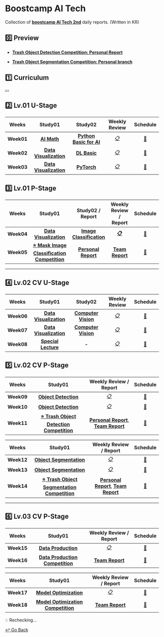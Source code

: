 # Boostcamp AI Tech

Collection of **[boostcamp AI Tech 2nd](https://boostcamp.connect.or.kr/program_ai.html)** daily reports. (Written in KR)

## :zero: Preview

- **[Trash Object Detection Competition: Personal Report](https://github.com/lisy0123/Boostcamp_AI_Tech/blob/main/07_Object_Detection/personal_report.md)**

- **[Trash Object Segmentation Competition: Personal branch](https://github.com/lisy0123/semantic-segmentation-level2-cv-18/tree/main/_SUB)**

## :one: Curriculum

<img src="https://user-images.githubusercontent.com/75282888/127832169-4b4977ba-4998-48da-b4ad-4cc422dfbe4b.png" alt="d" style="zoom:50%;" />

## :two: Lv.01 U-Stage

|   Weeks    |                           Study01                            |                           Study02                            |                        Weekly Review                         |                           Schedule                           |
| :--------: | :----------------------------------------------------------: | :----------------------------------------------------------: | :----------------------------------------------------------: | :----------------------------------------------------------: |
| **Week01** | **[AI Math](https://github.com/lisy0123/Boostcamp_AI/blob/main/01_AI_Math)** | **[Python Basic for AI](https://github.com/lisy0123/Boostcamp_AI/blob/main/01_Python_Basic_for_AI)** | [:clipboard:](https://github.com/lisy0123/Boostcamp_AI/blob/main/APW/Week01.md) | [:calendar:](https://github.com/lisy0123/Boostcamp_AI_Tech/blob/main/Schedule/week01.png) |
| **Week02** | **[Data Visualization](https://github.com/lisy0123/Boostcamp_AI/blob/main/Data_Visualization)** | **[DL Basic](https://github.com/lisy0123/Boostcamp_AI/blob/main/02_DL_Basic)** | [:clipboard:](https://github.com/lisy0123/Boostcamp_AI/blob/main/APW/Week02.md) | [:calendar:](https://github.com/lisy0123/Boostcamp_AI_Tech/blob/main/Schedule/week02.png) |
| **Week03** | **[Data Visualization](https://github.com/lisy0123/Boostcamp_AI/blob/main/Data_Visualization)** | **[PyTorch](https://github.com/lisy0123/Boostcamp_AI/blob/main/03_PyTorch)** | [:clipboard:](https://github.com/lisy0123/Boostcamp_AI/blob/main/APW/Week03.md) | [:calendar:](https://github.com/lisy0123/Boostcamp_AI_Tech/blob/main/Schedule/week03.png) |

## :three: Lv.01 P-Stage

|   Weeks    |                           Study01                            |                       Study02 / Report                       |                    Weekly Review / Report                    |                           Schedule                           |
| :--------: | :----------------------------------------------------------: | :----------------------------------------------------------: | :----------------------------------------------------------: | :----------------------------------------------------------: |
| **Week04** | **[Data Visualization](https://github.com/lisy0123/Boostcamp_AI/blob/main/Data_Visualization)** | **[Image Classification](https://github.com/lisy0123/Boostcamp_AI/blob/main/04_Image_Classification)** | **[:clipboard:](https://github.com/lisy0123/Boostcamp_AI/blob/main/APW/Week04.md)** | [:calendar:](https://github.com/lisy0123/Boostcamp_AI_Tech/blob/main/Schedule/week04.png) |
| **Week05** | **[:star: Mask Image Classification Competition](https://github.com/lisy0123/image-classification-level1-01)** | **[Personal Report](https://github.com/lisy0123/Boostcamp_AI_Tech/blob/main/04_Image_Classification/personal_report.md)** | **[Team Report](https://github.com/lisy0123/Boostcamp_AI_Tech/blob/main/04_Image_Classification/team_report.pdf)** | [:calendar:](https://github.com/lisy0123/Boostcamp_AI_Tech/blob/main/Schedule/week05.png) |

---

## :four: Lv.02 CV U-Stage

|   Weeks    |                           Study01                            |                           Study02                            |                        Weekly Review                         |                           Schedule                           |
| :--------: | :----------------------------------------------------------: | :----------------------------------------------------------: | :----------------------------------------------------------: | :----------------------------------------------------------: |
| **Week06** | **[Data Visualization](https://github.com/lisy0123/Boostcamp_AI/blob/main/Data_Visualization)** | **[Computer Vision](https://github.com/lisy0123/Boostcamp_AI/blob/main/05_Computer_Vision)** | [:clipboard:](https://github.com/lisy0123/Boostcamp_AI/blob/main/APW/Week06.md) | [:calendar:](https://github.com/lisy0123/Boostcamp_AI_Tech/blob/main/Schedule/week06.png) |
| **Week07** | **[Data Visualization](https://github.com/lisy0123/Boostcamp_AI/blob/main/Data_Visualization)** | **[Computer Vision](https://github.com/lisy0123/Boostcamp_AI/blob/main/05_Computer_Vision)** | [:clipboard:](https://github.com/lisy0123/Boostcamp_AI/blob/main/APW/Week07.md) | [:calendar:](https://github.com/lisy0123/Boostcamp_AI_Tech/blob/main/Schedule/week07.png) |
|**Week08**|**[Special Lecture](https://github.com/lisy0123/Boostcamp_AI/blob/main/06_Special_Lecture)**|**-**|[:clipboard:](https://github.com/lisy0123/Boostcamp_AI/blob/main/APW/Week08.md)|[:calendar:](https://github.com/lisy0123/Boostcamp_AI_Tech/blob/main/Schedule/week08.png)|

## :five: Lv.02 CV P-Stage

|   Weeks    |                           Study01                            |                    Weekly Review / Report                    |                           Schedule                           |
| :--------: | :----------------------------------------------------------: | :----------------------------------------------------------: | :----------------------------------------------------------: |
| **Week09** | **[Object Detection](https://github.com/lisy0123/Boostcamp_AI_Tech/tree/main/07_Object_Detection)** | [:clipboard:](https://github.com/lisy0123/Boostcamp_AI/blob/main/APW/Week09.md) | [:calendar:](https://github.com/lisy0123/Boostcamp_AI_Tech/blob/main/Schedule/week09.png) |
| **Week10** | **[Object Detection](https://github.com/lisy0123/Boostcamp_AI_Tech/tree/main/07_Object_Detection)** | [:clipboard:](https://github.com/lisy0123/Boostcamp_AI/blob/main/APW/Week10.md) | [:calendar:](https://github.com/lisy0123/Boostcamp_AI_Tech/blob/main/Schedule/week10.png) |
| **Week11** | **[:star: Trash Object Detection Competition](https://github.com/lisy0123/object-detection-level2-cv-18)** | **[Personal Report](https://github.com/lisy0123/Boostcamp_AI_Tech/blob/main/07_Object_Detection/personal_report.md)**, **[Team Report](https://github.com/lisy0123/Boostcamp_AI_Tech/blob/main/07_Object_Detection/team_report.pdf)** | [:calendar:](https://github.com/lisy0123/Boostcamp_AI_Tech/blob/main/Schedule/week11.png) |

|   Weeks    |                           Study01                            |                    Weekly Review / Report                    |                           Schedule                           |
| :--------: | :----------------------------------------------------------: | :----------------------------------------------------------: | :----------------------------------------------------------: |
| **Week12** | **[Object Segmentation](https://github.com/lisy0123/Boostcamp_AI_Tech/tree/main/08_Object_Segmentation)** | [:clipboard:](https://github.com/lisy0123/Boostcamp_AI/blob/main/APW/Week12.md) | [:calendar:](https://github.com/lisy0123/Boostcamp_AI_Tech/blob/main/Schedule/week12.png) |
| **Week13** | **[Object Segmentation](https://github.com/lisy0123/Boostcamp_AI_Tech/tree/main/08_Object_Segmentation)** | [:clipboard:](https://github.com/lisy0123/Boostcamp_AI/blob/main/APW/Week13.md) | [:calendar:](https://github.com/lisy0123/Boostcamp_AI_Tech/blob/main/Schedule/week13.png) |
| **Week14** | **[:star: Trash Object Segmentation Competition](https://github.com/lisy0123/semantic-segmentation-level2-cv-18/tree/main/_SUB)** | **[Personal Report](https://github.com/lisy0123/Boostcamp_AI_Tech/blob/main/08_Object_Segmentation/personal_report.md)**, **[Team Report](https://github.com/lisy0123/Boostcamp_AI_Tech/blob/main/08_Object_Segmentation/team_report.pdf)** | [:calendar:](https://github.com/lisy0123/Boostcamp_AI_Tech/blob/main/Schedule/week14.png) |

---

## :six: Lv.03 CV P-Stage

|   Weeks    |                           Study01                            |                    Weekly Review / Report                    |                           Schedule                           |
| :--------: | :----------------------------------------------------------: | :----------------------------------------------------------: | :----------------------------------------------------------: |
| **Week15** | **[Data Production](https://github.com/lisy0123/Boostcamp_AI_Tech/tree/main/09_Data_Production)** | [:clipboard:](https://github.com/lisy0123/Boostcamp_AI/blob/main/APW/Week15.md) | [:calendar:](https://github.com/lisy0123/Boostcamp_AI_Tech/blob/main/Schedule/week15.png) |
| **Week16** | **[Data Production Competition](https://github.com/lisy0123/data-annotation-cv-level3-cv-18)** | **[Team Report](https://github.com/lisy0123/Boostcamp_AI_Tech/blob/main/09_Data_Production/team_report.pdf)** | [:calendar:](https://github.com/lisy0123/Boostcamp_AI_Tech/blob/main/Schedule/week16.png) |

|   Weeks    |                           Study01                            |                    Weekly Review / Report                    |                           Schedule                           |
| :--------: | :----------------------------------------------------------: | :----------------------------------------------------------: | :----------------------------------------------------------: |
| **Week17** | **[Model Optimization](https://github.com/lisy0123/Boostcamp_AI_Tech/tree/main/10_Model_Optimization)** | [:clipboard:](https://github.com/lisy0123/Boostcamp_AI/blob/main/APW/Week17.md) | [:calendar:](https://github.com/lisy0123/Boostcamp_AI_Tech/blob/main/Schedule/week17.png) |
| **Week18** | **[Model Optimization Competition](https://github.com/lisy0123/model-optimization-level3-cv-18)** | **[Team Report](https://github.com/lisy0123/Boostcamp_AI_Tech/blob/main/10_Model_Optimization/team_report.pdf)** | [:calendar:](https://github.com/lisy0123/Boostcamp_AI_Tech/blob/main/Schedule/week18.png) |

💡 Rechecking...

[↩️ Go Back](https://github.com/lisy0123/Study)

